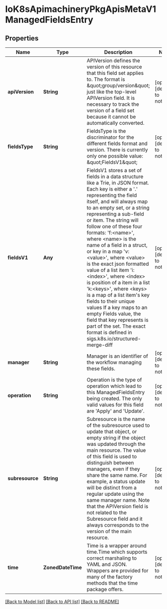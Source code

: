 # IoK8sApimachineryPkgApisMetaV1ManagedFieldsEntry


## Properties
Name | Type | Description | Notes
------------ | ------------- | ------------- | -------------
**apiVersion** | **String** | APIVersion defines the version of this resource that this field set applies to. The format is \&quot;group/version\&quot; just like the top-level APIVersion field. It is necessary to track the version of a field set because it cannot be automatically converted. | [optional] [default to nothing]
**fieldsType** | **String** | FieldsType is the discriminator for the different fields format and version. There is currently only one possible value: \&quot;FieldsV1\&quot; | [optional] [default to nothing]
**fieldsV1** | **Any** | FieldsV1 stores a set of fields in a data structure like a Trie, in JSON format.  Each key is either a &#39;.&#39; representing the field itself, and will always map to an empty set, or a string representing a sub-field or item. The string will follow one of these four formats: &#39;f:&lt;name&gt;&#39;, where &lt;name&gt; is the name of a field in a struct, or key in a map &#39;v:&lt;value&gt;&#39;, where &lt;value&gt; is the exact json formatted value of a list item &#39;i:&lt;index&gt;&#39;, where &lt;index&gt; is position of a item in a list &#39;k:&lt;keys&gt;&#39;, where &lt;keys&gt; is a map of  a list item&#39;s key fields to their unique values If a key maps to an empty Fields value, the field that key represents is part of the set.  The exact format is defined in sigs.k8s.io/structured-merge-diff | [optional] [default to nothing]
**manager** | **String** | Manager is an identifier of the workflow managing these fields. | [optional] [default to nothing]
**operation** | **String** | Operation is the type of operation which lead to this ManagedFieldsEntry being created. The only valid values for this field are &#39;Apply&#39; and &#39;Update&#39;. | [optional] [default to nothing]
**subresource** | **String** | Subresource is the name of the subresource used to update that object, or empty string if the object was updated through the main resource. The value of this field is used to distinguish between managers, even if they share the same name. For example, a status update will be distinct from a regular update using the same manager name. Note that the APIVersion field is not related to the Subresource field and it always corresponds to the version of the main resource. | [optional] [default to nothing]
**time** | **ZonedDateTime** | Time is a wrapper around time.Time which supports correct marshaling to YAML and JSON.  Wrappers are provided for many of the factory methods that the time package offers. | [optional] [default to nothing]


[[Back to Model list]](../README.md#models) [[Back to API list]](../README.md#api-endpoints) [[Back to README]](../README.md)


